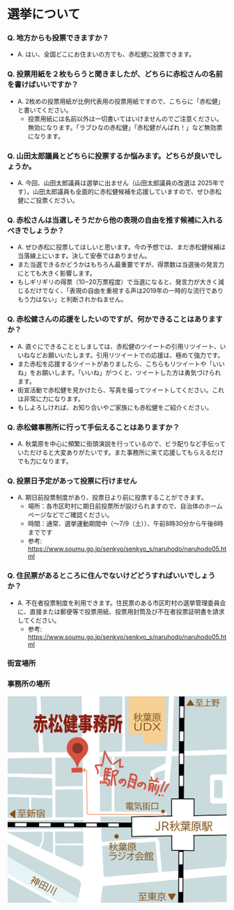 # 選挙について

### Q. 地方からも投票できますか？
- A. はい、全国どこにお住まいの方でも、赤松健に投票できます。

### Q. 投票用紙を２枚もらうと聞きましたが、どちらに赤松さんの名前を書けばいいですか？
- A. 2枚めの投票用紙が比例代表用の投票用紙ですので、こちらに「赤松健」と書いてください。
  - 投票用紙には名前以外は一切書いてはいけませんのでご注意ください。無効になります。「ラブひなの赤松健」「赤松健がんばれ！」など無効票になります。

### Q. 山田太郎議員とどちらに投票するか悩みます。どちらが良いでしょうか。
- A. 今回、山田太郎議員は選挙に出ません（山田太郎議員の改選は 2025年です）。山田太郎議員も全面的に赤松健候補を応援していますので、ぜひ赤松健にご投票ください。

### Q. 赤松さんは当選しそうだから他の表現の自由を推す候補に入れるべきでしょうか？
- A. ぜひ赤松に投票してほしいと思います。今の予想では、まだ赤松健候補は当落線上にいます。決して安泰ではありません。
- また当選できるかどうかはもちろん最重要ですが、得票数は当選後の発言力にとても大きく影響します。
- もしギリギリの得票（10−20万票程度）で当選になると、発言力が大きく減じるだけでなく、「表現の自由を重視する声は2019年の一時的な流行でありもう力はない」と判断されかねません。

### Q. 赤松健さんの応援をしたいのですが、何かできることはありますか？
- A. 直ぐにできることとしましては、赤松健のツイートの引用リツイート、いいねなどお願いいたします。引用リツイートでの応援は、極めて強力です。
- また赤松を応援するツイートがありましたら、こちらもリツイートや「いいね」をお願いします。「いいね」がつくと、ツイートした方は勇気づけられます。
- 街宣活動で赤松健を見かけたら、写真を撮ってツイートしてください。これは非常に力になります。
- もしよろしければ、お知り合いやご家族にも赤松健をご紹介ください。

### Q. 赤松健事務所に行って手伝えることはありますか？
- A. 秋葉原を中心に頻繁に街頭演説を行っているので、ビラ配りなど手伝っていただけると大変ありがたいです。また事務所に来て応援してもらえるだけでも力になります。

### Q. 投票日予定があって投票に行けません
- A. 期日前投票制度があり、投票日より前に投票することができます。
  - 場所：各市区町村に期日前投票所が設けられますので、自治体のホームページなどでご確認ください。
  - 時間：通常、選挙運動期間中（〜7/9（土））、午前8時30分から午後8時までです
  - 参考: https://www.soumu.go.jp/senkyo/senkyo_s/naruhodo/naruhodo05.html

### Q. 住民票があるところに住んでないけどどうすればいいでしょうか？
- A. 不在者投票制度を利用できます。住民票のある市区町村の選挙管理委員会に、直接または郵便等で投票用紙、投票用封筒及び不在者投票証明書を請求してください。
  - 参考: https://www.soumu.go.jp/senkyo/senkyo_s/naruhodo/naruhodo05.html

### 街宣場所


### 事務所の場所

![赤松健事務所の場所](https://github.com/akamatsug/akamatsug.github.io/blob/5ea57aaed5e649a1853c5cb24ff677c32e3c1ae4/assets/images/map.jpg)
